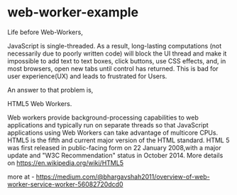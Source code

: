 # web-worker-example

Life before Web-Workers,

JavaScript is single-threaded. As a result, long-lasting computations (not necessarily due to poorly written code) will block the UI thread and make it impossible to add text to text boxes, click buttons, use CSS effects, and, in most browsers, open new tabs until control has returned. This is bad for user experience(UX) and leads to frustrated for Users.

An answer to that problem is, 

HTML5 Web Workers. 

Web workers provide background-processing capabilities to web applications and typically run on separate threads so that JavaScript applications using Web Workers can take advantage of multicore CPUs. 
HTML5 is the fifth and current major version of the HTML standard.
HTML 5 was first released in public-facing form on 22 January 2008,with a major update and "W3C Recommendation" status in October 2014. More details on https://en.wikipedia.org/wiki/HTML5

more at - https://medium.com/@bhargavshah2011/overview-of-web-worker-service-worker-56082720dcd0

